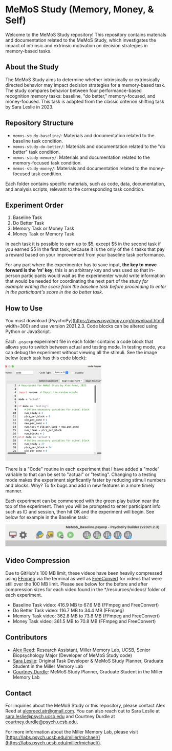 # MeMoS Study (Memory, Money, & Self)

Welcome to the MeMoS Study repository! This repository contains materials and documentation related to the MeMoS Study, which investigates the impact of intrinsic and extrinsic motivation on decision strategies in memory-based tasks.

## About the Study

The MeMoS Study aims to determine whether intrinsically or extrinsically directed behavior may impact decision strategies for a memory-based task. The study compares behavior between four performance-based recognition memory tasks: baseline, "do better," memory-focused, and money-focused. This task is adapted from the classic criterion shifting task by Sara Leslie in 2023.

## Repository Structure

- `memos-study-baseline/`: Materials and documentation related to the baseline task condition.
-  `memos-study-do-better/`: Materials and documentation related to the "do better" task condition.
-   `memos-study-memory/`: Materials and documentation related to the memory-focused task condition.
-    `memos-study-money/`: Materials and documentation related to the money-focused task condition.

Each folder contains specific materials, such as code, data, documentation, and analysis scripts, relevant to the corresponding task condition.

## Experiment Order

1. Baseline Task
2. Do Better Task
3. Memory Task or Money Task
4. Money Task or Memory Task

In each task it is possible to earn up to $5, except $5 in the second task if you earned $5 in the first task, because it is the only of the 4 tasks that pay a reward based on your improvement from your baseline task performance. 

For any part where the experimenter has to save input, **the key to move forward is the 'm' key**, this is an arbitrary key and was used so that in-person participants would wait as the experimenter would write information that would be needed for coordinating the next part of the study *for example writing the score from the baseline task before proceeding to enter in the participant's score in the do better task*.

## How to Use

You must download [PsychoPy](https://www.psychopy.org/download.html| width=300) and use version 2021.2.3. Code blocks can be altered using Python or JavaScript.

Each `.psyexp` experiment file in each folder contains a code block that allows you to switch between actual and testing mode. In testing mode, you can debug the experiment without viewing all the stimuli. See the image below (each task has this code block):

<img src="https://github.com/alex-t-reed/MeMoS-Study/blob/main/Code_Routine.png" width="300" alt="Image of Code Routine">

There is a "Code" routine in each experiment that I have added a "mode" variable to that can be set to "actual" or "testing". Changing to a testing mode makes the experiment signficantly faster by reducing stimuli numbers and blocks. Why? To fix bugs and add in new features in a more timely manner.

Each experiment can be commenced with the green play button near the top of the experiment. Then you will be prompted to enter participant info such as ID and session, then hit OK and the experiment will begin. See below for example in the Baseline task:

<img src="https://github.com/alex-t-reed/MeMoS-Study/blob/main/MeMoS_Baseline_Taskbar.png" width="600" alt="Image of Baseline Taskbar">

## Video Compression

Due to GitHub's 100 MB limit, these videos have been heavily compressed using [FFmpeg](https://ffmpeg.org/) via the terminal as well as [FreeConvert](https://www.freeconvert.com/video-compressor/) for videos that were still over the 100 MB limit. Please see below for the before and after compression sizes for each video found in the */resources/videos/ folder of each experiment.
- Baseline Task video: 416.9 MB to 67.6 MB (FFmpeg and FreeConvert)
- Do Better Task video: 116.7 MB to 34.4 MB (FFmpeg)
- Memory Task video: 362.8 MB to 73.8 MB (FFmpeg and FreeConvert)
- Money Task video: 361.5 MB to 70.8 MB (FFmpeg and FreeConvert)

## Contributors

- [Alex Reed](https://www.linkedin.com/in/alextreed/): Research Assistant, Miller Memory Lab, UCSB, Senior Biopsychology Major (Developer of MeMoS Study code)
- [Sara Leslie](mailto:sara.leslie@psych.ucsb.edu): Original Task Developer & MeMoS Study Planner, Graduate Student in the Miller Memory Lab
- [Courtney Durdle](mailto:courtney.durdle@psych.ucsb.edu): MeMoS Study Planner, Graduate Student in the Miller Memory Lab

## Contact

For inquiries about the MeMoS Study or this repository, please contact Alex Reed at [alexreed.atr@gmail.com](mailto:alexreed.atr@gmail.com). You can also reach out to Sara Leslie at [sara.leslie@psych.ucsb.edu](mailto:sara.leslie@psych.ucsb.edu) and Courtney Durdle at [courtney.durdle@psych.ucsb.edu](mailto:courtney.durdle@psych.ucsb.edu).

For more information about the Miller Memory Lab, please visit [https://labs.psych.ucsb.edu/miller/michael/](https://labs.psych.ucsb.edu/miller/michael/).